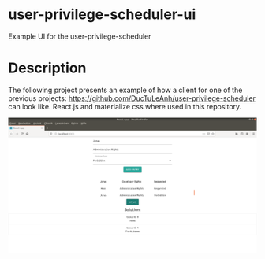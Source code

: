 # user-privilege-scheduler-ui
Example UI for the user-privilege-scheduler

# Description

The following project presents an example of how a client for one of the previous projects:
https://github.com/DucTuLeAnh/user-privilege-scheduler
can look like. React.js and materialize css where used in this repository.



![Macroarchitektur](example-ui.png)
